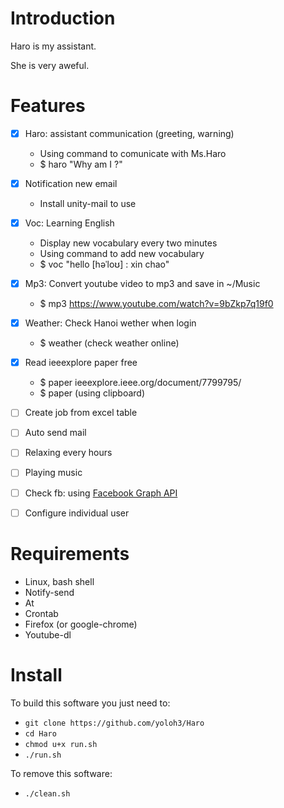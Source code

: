 <!---
/*******************************************************************************
// Project name   :
// File name      : README.md
// Created date   : Thứ hai, 26 Tháng sáu Năm 2017 23:24:05 ICT
// Author         : Huy Hung Ho
// Last modified  : Thu 07 Sep 2017 10:02:25 AM ICT
// Desc           :
*******************************************************************************/
-->
Introduction
============

Haro is my assistant.

She is very aweful.


Features
========

- [x] Haro: assistant communication (greeting, warning)
	- Using command to comunicate with Ms.Haro
	- $ haro "Why am I ?"

- [x] Notification new email
	- Install unity-mail to use

- [x] Voc: Learning English
	- Display new vocabulary every two minutes
	- Using command to add new vocabulary
	- $ voc "hello [həˈloʊ] : xin chao"

- [x] Mp3: Convert youtube video to mp3 and save in ~/Music
	- $ mp3 https://www.youtube.com/watch?v=9bZkp7q19f0

- [x] Weather: Check Hanoi wether when login
	- $ weather 	(check weather online)

- [x] Read ieeexplore paper free
	- $ paper ieeexplore.ieee.org/document/7799795/
	- $ paper 		(using clipboard)

- [ ] Create job from excel table

- [ ] Auto send mail

- [ ] Relaxing every hours

- [ ] Playing music

- [ ] Check fb: using [Facebook Graph API](https://developers.facebook.com/docs/reference/api/)

- [ ] Configure individual user


Requirements
============

- Linux, bash shell
- Notify-send
- At
- Crontab
- Firefox (or google-chrome)
- Youtube-dl


Install
=======

To build this software you just need to:
- `git clone https://github.com/yoloh3/Haro`
- `cd Haro`
- `chmod u+x run.sh`
- `./run.sh`

To remove this software:
- `./clean.sh`
